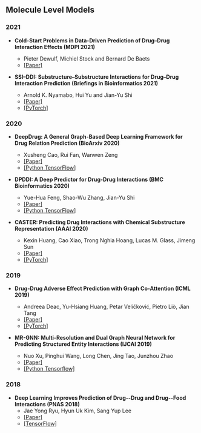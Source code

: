 ## Molecule Level Models
### 2021

- **Cold-Start Problems in Data-Driven Prediction of Drug–Drug Interaction Effects (MDPI 2021)**
  - Pieter Dewulf, Michiel Stock and Bernard De Baets
  - [[Paper]](https://www.mdpi.com/1424-8247/14/5/429)

- **SSI–DDI: Substructure–Substructure Interactions for Drug–Drug Interaction Prediction (Briefings in Bioinformatics 2021)**
  - Arnold K. Nyamabo, Hui Yu and Jian-Yu Shi
  - [[Paper]](https://academic.oup.com/bib/advance-article-abstract/doi/10.1093/bib/bbab133/6265181)
  - [[PyTorch]](https://github.com/kanz76/SSI-DDI)

### 2020
- **DeepDrug: A General Graph-Based Deep Learning Framework for Drug Relation Prediction (BioArxiv 2020)**
  - Xusheng Cao, Rui Fan, Wanwen Zeng
  - [[Paper]](https://www.biorxiv.org/content/10.1101/2020.11.09.375626v1)
  - [[Python TensorFlow]](https://github.com/wanwenzeng/deepdrug)

- **DPDDI: A Deep Predictor for Drug-Drug Interactions (BMC Bioinformatics 2020)**
  - Yue-Hua Feng, Shao-Wu Zhang, Jian-Yu Shi
  - [[Paper]](https://bmcbioinformatics.biomedcentral.com/articles/10.1186/s12859-020-03724-x)
  - [[Python TensorFlow]](https://github.com/fenshiwuhen/DPDDI)

- **CASTER: Predicting Drug Interactions with Chemical Substructure Representation (AAAI 2020)**
  - Kexin Huang, Cao Xiao, Trong Nghia Hoang, Lucas M. Glass, Jimeng Sun
  - [[Paper]](https://arxiv.org/abs/1911.06446)
  - [[PyTorch]](https://github.com/kexinhuang12345/CASTER)


### 2019

- **Drug-Drug Adverse Effect Prediction with Graph Co-Attention (ICML 2019)**
  - Andreea Deac, Yu-Hsiang Huang, Petar Veličković, Pietro Liò, Jian Tang
  - [[Paper]](https://arxiv.org/abs/1905.00534)
  - [[PyTorch]](https://github.com/andreeadeac22/graph_coattention)

- **MR-GNN: Multi-Resolution and Dual Graph Neural Network for Predicting Structured Entity Interactions (IJCAI 2019)**
  - Nuo Xu, Pinghui Wang, Long Chen, Jing Tao, Junzhou Zhao
  - [[Paper]](https://arxiv.org/abs/1905.09558?context=cs.LG)
  - [[Python Tensorflow]](https://github.com/prometheusXN/MR-GNN)

### 2018

- **Deep Learning Improves Prediction of Drug--Drug and Drug--Food Interactions (PNAS 2018)**
  - Jae Yong Ryu, Hyun Uk Kim, Sang Yup Lee
  - [[Paper]](https://www.pnas.org/content/115/18/E4304)
  - [[TensorFlow]](https://bitbucket.org/kaistsystemsbiology/deepddi)

